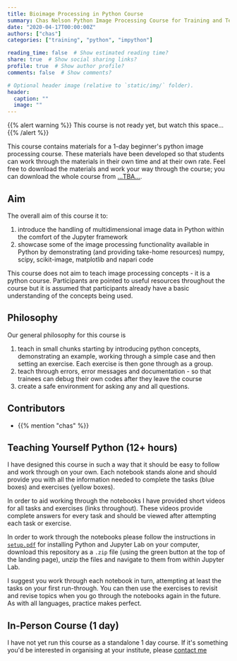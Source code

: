 ```yaml
---
title: Bioimage Processing in Python Course
summary: Chas Nelson Python Image Processing Course for Training and Teaching Programming impython
date: "2020-04-17T00:00:00Z"
authors: ["chas"]
categories: ["training", "python", "impython"]

reading_time: false  # Show estimated reading time?
share: true  # Show social sharing links?
profile: true  # Show author profile?
comments: false  # Show comments?

# Optional header image (relative to `static/img/` folder).
header:
  caption: ""
  image: ""
---
```


{{% alert warning %}}
This course is not ready yet, but watch this space...
{{% /alert %}}

This course contains materials for a 1-day beginner's python image processing course.
These materials have been developed so that students can work through the materials in their own time and at their own rate.
Feel free to download the materials and work your way through the course; you can download the whole course from [...TBA...]().
<!-- 
[![Binder](https://mybinder.org/badge_logo.svg)](https://mybinder.org/v2/gh/ChasNelson1990/python-zero-to-hero-beginners-course/master)
If you wish to quickly explore the course, you could use Binder (by clicking the button above). However, this won't save your progress as you go along so we suggest installing locally as described below. -->

## Aim

The overall aim of this course it to:

1. introduce the handling of multidimensional image data in Python within the comfort of the Jupyter framework
2. showcase some of the image processing functionality available in Python by demonstrating (and providing take-home resources) numpy, scipy, scikit-image, matplotlib and napari code

This course does not aim to teach image processing concepts - it is a python course.
Participants are pointed to useful resources throughout the course but it is assumed that participants already have a basic understanding of the concepts being used.

## Philosophy

Our general philosophy for this course is

1. teach in small chunks starting by introducing python concepts, demonstrating an example, working through a simple case and then setting an exercise. Each exercise is then gone through as a group.
2. teach through errors, error messages and documentation - so that trainees can debug their own codes after they leave the course
3. create a safe environment for asking any and all questions.

## Contributors

* {{% mention "chas" %}}

## Teaching Yourself Python (12+ hours)

I have designed this course in such a way that it should be easy to follow and work through on your own.
Each notebook stands alone and should provide you with all the information needed to complete the tasks (blue boxes) and exercises (yellow boxes).

In order to aid working through the notebooks I have provided short videos for all tasks and exercises (links throughout).
These videos provide complete answers for every task and should be viewed after attempting each task or exercise.

In order to work through the notebooks please follow the instructions in [`setup.pdf`]() for installing Python and Jupyter Lab on your computer, download this repository as a `.zip` file (using the green button at the top of the landing page), unzip the files and navigate to them from within Jupyter Lab.

I suggest you work through each notebook in turn, attempting at least the tasks on your first run-through. You can then use the exercises to revisit and revise topics when you go through the notebooks again in the future. As with all languages, practice makes perfect.

## In-Person Course (1 day)

I have not yet run this course as a standalone 1 day course.
If it's something you'd be interested in organising at your institute, please [contact me](/index.html#contact)

